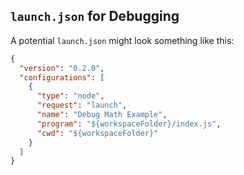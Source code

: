 ## `launch.json` for Debugging

A potential `launch.json` might look something like this:

```json
{
  "version": "0.2.0",
  "configurations": [
    {
      "type": "node",
      "request": "launch",
      "name": "Debug Math Example",
      "program": "${workspaceFolder}/index.js",
      "cwd": "${workspaceFolder}"
    }
  ]
}
```
